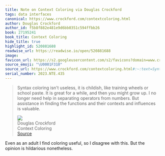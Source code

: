 ```yaml
---
title: Note on Context Coloring via Douglas Crockford
tags: data interfaces
canonical: https://www.crockford.com/contextcoloring.html
author: Douglas Crockford
author_id: f5b8f882e481e9d6bb0351c594ffbb26
book: 27195241
book_title: Context Coloring
hide_title: true
highlight_id: 520881688
readwise_url: https://readwise.io/open/520881688
image:
favicon_url: https://s2.googleusercontent.com/s2/favicons?domain=www.crockford.com
source_emoji: "\U0001F310"
source_url: https://www.crockford.com/contextcoloring.html#:~:text=Syntax%20coloring%20isn%27t,influences%20is%20valuable.
serial_number: 2023.NTE.435
---
```

> Syntax coloring isn't useless, it is childish, like training wheels or school paste. It is great for a while, and then you might grow up. I no longer need help in separating operators from numbers. But assistance in finding the functions and their contexts and influences is valuable.
> <div class="quoteback-footer"><div class="quoteback-avatar"><img class="mini-favicon" src="https://s2.googleusercontent.com/s2/favicons?domain=www.crockford.com"></div><div class="quoteback-metadata"><div class="metadata-inner"><span style="display:none">FROM:</span><div aria-label="Douglas Crockford" class="quoteback-author"> Douglas Crockford</div><div aria-label="Context Coloring" class="quoteback-title"> Context Coloring</div></div></div><div class="quoteback-backlink"><a target="_blank" aria-label="go to the full text of this quotation" rel="noopener" href="https://www.crockford.com/contextcoloring.html#:~:text=Syntax%20coloring%20isn%27t,influences%20is%20valuable." class="quoteback-arrow"> Source</a></div></div>

Even as an adult I find coloring useful, so I disagree with this. But the opinion is hildarious nonetheless.